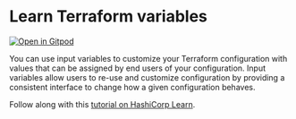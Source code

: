 # Learn Terraform variables

[![Open in Gitpod](https://gitpod.io/button/open-in-gitpod.svg)](https://gitpod.io/#https://github.com/.../...)

You can use input variables to customize your Terraform configuration with
values that can be assigned by end users of your configuration. Input variables
allow users to re-use and customize configuration by providing a consistent
interface to change how a given configuration behaves.

Follow along with this [tutorial on HashiCorp
Learn](https://learn.hashicorp.com/tutorials/terraform/variables?in=terraform/configuration-language).
